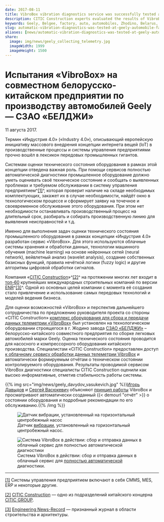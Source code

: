 ```yaml
---
date: 2017-08-11
title: VibroBox vibration diagnostics service was successfully tested at “Geely” automobile factory in Belarus
description: CITIC Construction experts evaluated the results of VibroBox diagnostics as highly informative and confirmed that the system worked consistently.
keywords: Geely, Belgee, factory, auto, automobiles, Zhodino, Belarus, VibroBox, predictive, maintenance, report, test, vibration, diagnostics
slug: automatic-vibration-diagnostics-was-tested-at-geely-automobile-factory-in-belarus
aliases: [news/automatic-vibration-diagnostics-was-tested-at-geely-automobile-factory-in-belarus]
share:
  image: img/news/geely_collecting_telemetry.jpg
  imageWidth: 1999
  imageHeight: 1500
---
```


# Испытания «VibroBox» на совместном белорусско-китайском предприятии по производству автомобилей Geely — СЗАО «БЕЛДЖИ»
<time class="publicationDate" datetime="2017-08-11T13:11:21+00:00" itemprop="datePublished">11 августа 2017.</time>
<div class="content">
Термин «Индустрия 4.0» («Industry 4.0»), описывающий европейскую инициативу массового внедрения концепции интернета вещей (IoT) в производственные процессы и системы управления предприятиями прочно вошёл в лексикон передовых промышленных гигантов.

Системам оценки технического состояния оборудования в рамках этой концепции отведена важная роль. При помощи сервисов полностью автоматической диагностики промышленное оборудование должно уметь оценивать своё техническое состояние и сообщать о выявленных проблемах и требуемом обслуживании в систему управления предприятием^<a href="#ftnt1" id="ftnt_ref1" name="ftnt_ref1">[1]</a>^, которая проверит наличие на складе необходимых комплектующих, закажет их в случае необходимости, найдёт окно в технологическом процессе и сформирует заявку на точечное и своевременное обслуживание этого оборудования. При этом нет необходимости останавливать производственный процесс на длительный срок, разбирать и собирать производственную линию для выявления неисправностей и т.д.

Именно для выполнения задач оценки технического состояния промышленного оборудования в рамках концепции «Индустрия 4.0» разработан сервис «VibroBox». Для этого используются облачные системы хранения и обработки данных, технологии машинного обучения (machine learning) на основе нейронных сетей (neural network), вейвлетный анализ (wavelet analysis), создание собственных базисных функций, правила нечёткой логики (fuzzy logic) и другие алгоритмы цифровой обработки сигналов.

Компания «<a href="http://construction.citic/en/into/index.html" target="_blank">CITIC Construction</a>»^<a href="#ftnt2" id="ftnt_ref2" name="ftnt_ref2">[2]</a>^ на протяжении многих лет входит в <a href="http://www.enr.com/toplists/2016-Top-250-International-Contractors1" target="_blank">топ-60</a> крупнейших международных строительных  компаний по версии <a href="http://www.enr.com/" target="_blank">ENR</a>^<a href="#ftnt3" id="ftnt_ref3" name="ftnt_ref3">[3]</a>^. Одной из основных целей компании с момента её создания стало привлечение и использование самых передовых технологий и моделей ведения бизнеса.

Для оценки возможностей «VibroBox» и перспектив дальнейшего сотрудничества по предложению руководителя проекта со стороны «CITIC Construction» <a href="https://www.vibrobox.ru/technology#аппаратная_платформа_сервиса_vibrobox" target="_blank">комплекс оборудования для сбора и передачи данных телеметрии «VibroBox»</a> был установлен на технологическом оборудовании строящегося в г. Жодино завода <a href="http://belgee.by/" target="_blank">СЗАО «БЕЛДЖИ»</a> – белорусско-китайского совместного предприятия по сборке легковых автомобилей марки Geely. Оценка технического состояния проводится для насосного и компрессорного оборудования китайского производства. Специалистам «CITIC Construction» предоставлен доступ <a href="https://demo.vibrobox.com/demo?locale=ru" target="_blank">к облачному сервису обработки данных телеметрии VibroBox</a> и автоматически формируемым отчётам о техническом состоянии контролируемого оборудования. Результаты проводимой сервисом VibroBox диагностики специалисты CITIC Construction оценили как высоко информативные, отметив стабильность работы системы.

{{% img src="img/news/geely_davydov_vasukevich.jpg" %}}[Игорь Давыдов](team#igor_davydov) и [Сергей Васюкевич](team#sergey_vasukevich) объясняют [принцип работы](technology) VibroBox и просматривают автоматически созданный {{< demourl "отчёт" >}} о состоянии оборудования и подробные рекомендации по его обслуживанию.{{% /img %}}


  <figure><img alt="Датчик вибрации, установленный на горизонтальный центробежный насос" src="https://www.vibrobox.ru/img/news/geely_vibration_sensor_on_a_pump.jpg" title="Датчик вибрации, установленный на горизонтальный центробежный насос"><figcaption>Датчик <a href="https://www.vibrobox.ru/technology#датчики_для_съёма_вибрационного_сигнала_и_данных_телеметрии">вибрации</a>, установленный на горизонтальный центробежный насос.</figcaption></figure>

  <figure><img alt="Система VibroBox в действии: сбор и отправка данных в облачный сервис для полностью автоматической диагностики" src="https://www.vibrobox.ru/img/news/geely_collecting_telemetry.jpg" title="Система VibroBox в действии: сбор и отправка данных в облачный сервис для полностью автоматической диагностики"><figcaption>Система VibroBox в действии: сбор и отправка данных в облачный сервис для <a href="https://www.vibrobox.ru/technology">полностью автоматической</a> диагностики.</figcaption></figure>
  <hr>
  <div>
    <p><a href="#ftnt_ref1" id="ftnt1" name="ftnt1">[1]</a> Системы управления предприятием включают в себя CMMS, MES, ERP и некоторые другие.</p>
  </div>
  <div>
    <p><a href="#ftnt_ref2" id="ftnt2" name="ftnt2">[2]</a> <a href="http://construction.citic/en/into/index.html" target="_blank">CITIC Construction</a> — одно из подразделений китайского концерна <a href="http://www.group.citic/wps/portal" target="_blank">CITIC GROUP</a>.</p>
  </div>
  <div>
    <p><a href="#ftnt_ref3" id="ftnt3" name="ftnt3">[3]</a> <a href="http://www.enr.com/" target="_blank">Engineering News-Record</a> — признанный журнал в области строительства и архитектуры.</p>
  </div>
</div>
</section>
